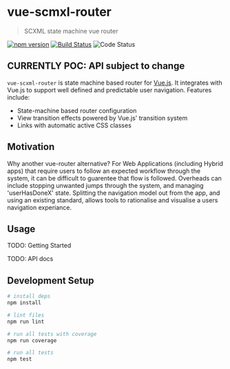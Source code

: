 # vue-scmxl-router
> SCXML state machine vue router

[![npm version](https://badge.fury.io/js/vue-scmxl-router.svg)](https://badge.fury.io/js/vue-scmxl-router)
[![Build Status](https://travis-ci.org/zvecr/vue-scmxl-router.svg?branch=master)](https://travis-ci.org/zvecr/vue-scmxl-router)
![Code Status](https://img.shields.io/badge/status-poc-red.svg)

## CURRENTLY POC: API subject to change

`vue-scxml-router` is state machine based router for [Vue.js](http://vuejs.org). It integrates with Vue.js to support well defined and predictable user navigation. Features include:

- State-machine based router configuration
- View transition effects powered by Vue.js' transition system
- Links with automatic active CSS classes

## Motivation

Why another vue-router alternative? For Web Applications (including Hybrid apps) that require users to follow an expected workflow through the system, it can be difficult to guarentee that flow is followed. Overheads can include stopping unwanted jumps through the system, and managing 'userHasDoneX' state. Splitting the navigation model out from the app, and using an existing standard, allows tools to rationalise and visualise a users navigation experiance.

## Usage

TODO: Getting Started

TODO: API docs

## Development Setup

``` bash
# install deps
npm install

# lint files
npm run lint

# run all tests with coverage
npm run coverage

# run all tests
npm test
```
